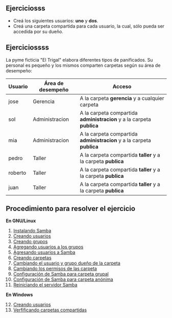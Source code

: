 ## Ejerciciosss
* Creá los siguientes usuarios: **uno** y **dos**. 
* Creá una carpeta compartida para cada usuario, la cual, sólo pueda ser accedida por su dueño. 

## Ejerciciossss

La pyme ficticia "El Trigal" elabora diferentes tipos de panificados. Su personal es pequeño y los mismos comparten carpetas según su área de desempeño: 

| Usuario     |Área de desempeño          | Acceso|
| ---------------------- | -------------- | -------------- |
| jose  | Gerencia|A la carpeta **gerencia** y a cualquier carpeta|
| sol | Administracion |A la carpeta compartida **administracion** y a la carpeta **publica**|
| mia | Administracion |A la carpeta compartida **administracion** y a la carpeta **publica**|
| pedro | Taller |A la carpeta compartida **taller** y a la carpeta **publica**|
| roberto | Taller |A la carpeta compartida **taller** y a la carpeta **publica**|
| juan | Taller |A la carpeta compartida **taller** y a la carpeta **publica**|

## Procedimiento para resolver el ejercicio

**En GNU/Linux**

1. [Instalando Samba](instalacion.md)
2. [Creando usuarios](gestionUsuarios/#creacion-de-usuarios-en-gnulinux)
3. [Creando grupos](gestionUsuarios/#creacion-de-grupos-en-gnulinux)
4. [Agregando usuarios a los grupos](gestionUsuarios/#agregando-usuarios-a-un-grupo-en-gnulinux)
5. [Agresando usuarios a Samba](gestionUsuarios/#agregando-usuarios-al-servidor-samba)
6. [Creando carpetas](comparticionGrupo/#creando-la-carpeta-a-compartir)
7. [Cambiando el usuario y grupo dueño de la carpeta](comparticionGrupo/#modificando-el-usuario-y-grupo-propietario-de-la-carpeta)
8. [Cambiando los permisos de las carpeta](comparticionGrupo/#modificando-los-permisos-de-la-carpeta)
9. [Configuración de Samba para carpeta grupal](comparticionGrupo/#modificando-el-archivo-de-configuracion-de-samba)
10. [Configuración de Samba para carpeta anónima](comparticionInvitados.md)
11. [Reiniciando el servidor Samba](comparticionGrupo/#reiniciando-el-servidor)

**En Windows**

12. [Creando usuarios](gestionUsuarios/#creacion-de-usuario-en-windows-7)
13. [Verfificando carpetas compartidas](clientesWindows.md)
